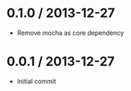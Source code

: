 
0.1.0 / 2013-12-27
==================

 * Remove mocha as core dependency

0.0.1 / 2013-12-27
==================

 * Initial commit
